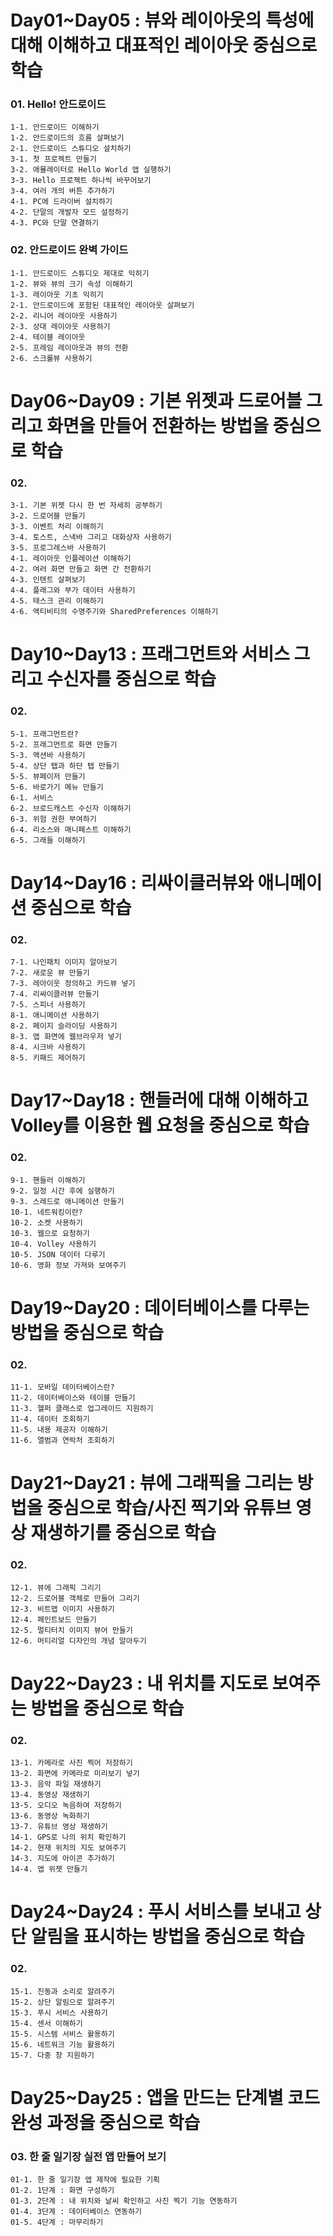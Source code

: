 # Day01~Day05 : 뷰와 레이아웃의 특성에 대해 이해하고 대표적인 레이아웃 중심으로 학습
  ### 01. Hello! 안드로이드
    1-1. 안드로이드 이해하기
    1-2. 안드로이드의 흐름 살펴보기
    2-1. 안드로이드 스튜디오 설치하기
    3-1. 첫 프로젝트 만들기
    3-2. 애뮬레이터로 Hello World 앱 실행하기
    3-3. Hello 프로젝트 하나씩 바꾸어보기
    3-4. 여러 개의 버튼 추가하기
    4-1. PC에 드라이버 설치하기
    4-2. 단말의 개발자 모드 설정하기
    4-3. PC와 단말 연결하기
  ### 02. 안드로이드 완벽 가이드
    1-1. 안드로이드 스튜디오 제대로 익히기
    1-2. 뷰와 뷰의 크기 속성 이해하기
    1-3. 레이아웃 기초 익히기
    2-1. 안드로이드에 포함된 대표적인 레이아웃 살펴보기
    2-2. 리니어 레이아웃 사용하기
    2-3. 상대 레이아웃 사용하기
    2-4. 테이블 레이아웃
    2-5. 프레임 레이아웃과 뷰의 전환
    2-6. 스크롤뷰 사용하기
# Day06~Day09 : 기본 위젯과 드로어블 그리고 화면을 만들어 전환하는 방법을 중심으로 학습
  ### 02.
    3-1. 기본 위젯 다시 한 번 자세히 공부하기
    3-2. 드로어블 만들기
    3-3. 이벤트 처리 이해하기
    3-4. 토스트, 스낵바 그리고 대화상자 사용하기
    3-5. 프로그레스바 사용하기
    4-1. 레이아웃 인플레이션 이해하기
    4-2. 여러 화면 만들고 화면 간 전환하기
    4-3. 인텐트 살펴보기
    4-4. 플래그와 부가 데이터 사용하기
    4-5. 태스크 관리 이해하기
    4-6. 액티비티의 수명주기와 SharedPreferences 이해하기
# Day10~Day13 : 프래그먼트와 서비스 그리고 수신자를 중심으로 학습
  ### 02.
    5-1. 프래그먼트란?
    5-2. 프래그먼트로 화면 만들기
    5-3. 액션바 사용하기
    5-4. 상단 탭과 하단 탭 만들기
    5-5. 뷰페이저 만들기
    5-6. 바로가기 메뉴 만들기
    6-1. 서비스
    6-2. 브로드캐스트 수신자 이해하기
    6-3. 위험 권한 부여하기
    6-4. 리소스와 매니페스트 이해하기
    6-5. 그래들 이해하기
# Day14~Day16 : 리싸이클러뷰와 애니메이션 중심으로 학습
  ### 02.
    7-1. 나인패치 이미지 알아보기
    7-2. 새로운 뷰 만들기
    7-3. 레아이웃 정의하고 카드뷰 넣기
    7-4. 리싸이클러뷰 만들기
    7-5. 스피너 사용하기
    8-1. 애니메이션 사용하기
    8-2. 페이지 슬라이딩 사용하기
    8-3. 앱 화면에 웹브라우저 넣기
    8-4. 시크바 사용하기
    8-5. 키패드 제어하기
# Day17~Day18 : 핸들러에 대해 이해하고 Volley를 이용한 웹 요청을 중심으로 학습
  ### 02.
    9-1. 핸들러 이해하기
    9-2. 일정 시간 후에 실행하기
    9-3. 스레드로 애니메이션 만들기
    10-1. 네트워킹이란?
    10-2. 소켓 사용하기
    10-3. 웹으로 요청하기
    10-4. Volley 사용하기
    10-5. JSON 데이터 다루기
    10-6. 영화 정보 가져와 보여주기
# Day19~Day20 : 데이터베이스를 다루는 방법을 중심으로 학습
  ### 02.
    11-1. 모바일 데이터베이스란?
    11-2. 데이터베이스와 테이블 만들기
    11-3. 헬퍼 클래스로 업그레이드 지원하기
    11-4. 데이터 조회하기
    11-5. 내용 제공자 이해하기
    11-6. 앨범과 연락처 조회하기
# Day21~Day21 : 뷰에 그래픽을 그리는 방법을 중심으로 학습/사진 찍기와 유튜브 영상 재생하기를 중심으로 학습
  ### 02.
    12-1. 뷰에 그래픽 그리기
    12-2. 드로어블 객체로 만들어 그리기
    12-3. 비트맵 이미지 사용하기
    12-4. 페인트보드 만들기
    12-5. 멀티터치 이미지 뷰어 만들기
    12-6. 머티리얼 디자인의 개념 알아두기
# Day22~Day23 : 내 위치를 지도로 보여주는 방법을 중심으로 학습
  ### 02.
    13-1. 카메라로 사진 찍어 저장하기
    13-2. 화면에 카메라로 미리보기 넣기
    13-3. 음악 파일 재생하기
    13-4. 동영상 재생하기
    13-5. 오디오 녹음하여 저장하기
    13-6. 동영상 녹화하기
    13-7. 유튜브 영상 재생하기
    14-1. GPS로 나의 위치 확인하기
    14-2. 현재 위치의 지도 보여주기
    14-3. 지도에 아이콘 추가하기
    14-4. 앱 위젯 만들기
# Day24~Day24 : 푸시 서비스를 보내고 상단 알림을 표시하는 방법을 중심으로 학습
  ### 02.
    15-1. 진동과 소리로 알려주기
    15-2. 상단 알림으로 알려주기
    15-3. 푸시 서비스 사용하기
    15-4. 센서 이해하기
    15-5. 시스템 서비스 활용하기
    15-6. 네트워크 기능 활용하기
    15-7. 다중 창 지원하기
# Day25~Day25 : 앱을 만드는 단계별 코드 완성 과정을 중심으로 학습
  ### 03. 한 줄 일기장 실전 앱 만들어 보기
    01-1. 한 줄 일기장 앱 제작에 필요한 기획
    01-2. 1단계 : 화면 구성하기
    01-3. 2단계 : 내 위치와 날씨 확인하고 사진 찍기 기능 연동하기
    01-4. 3단계 : 데이터베이스 연동하기
    01-5. 4단계 : 마무리하기
